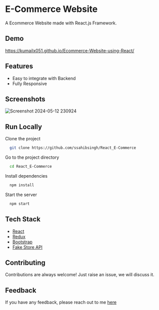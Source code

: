# E-Commerce Website

A Ecommerce Website made with React.js Framework.


## Demo

https://kumailx051.github.io/Ecommerce-Website-using-React/

## Features

- Easy to integrate with Backend
- Fully Responsive


## Screenshots


![Screenshot 2024-05-12 230924](https://github.com/kumailx051/Ecommerce-Website-using-React/assets/154001263/e5802965-e4dd-435c-bb25-ddf6b4e9986f)


## Run Locally

Clone the project

```bash
  git clone https://github.com/ssahibsingh/React_E-Commerce
```

Go to the project directory

```bash
  cd React_E-Commerce
```

Install dependencies

```bash
  npm install
```

Start the server

```bash
  npm start
```



## Tech Stack

* [React](https://reactjs.org/)
* [Redux](https://redux.js.org/)
* [Bootstrap](https://getbootstrap.com/)
* [Fake Store API](https://fakestoreapi.com/)

## Contributing

Contributions are always welcome!
Just raise an issue, we will discuss it.


## Feedback

If you have any feedback, please reach out to me [here](https://ssahibsingh.github.io/#contact)


